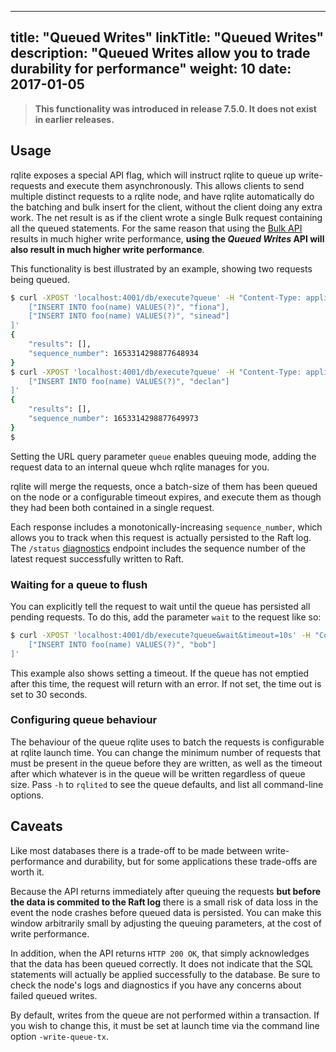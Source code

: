 
---
title: "Queued Writes"
linkTitle: "Queued Writes"
description: "Queued Writes allow you to trade durability for performance"
weight: 10
date: 2017-01-05
---

> **This functionality was introduced in release 7.5.0. It does not exist in earlier releases.**

## Usage

rqlite exposes a special API flag, which will instruct rqlite to queue up write-requests and execute them asynchronously. This allows clients to send multiple distinct requests to a rqlite node, and have rqlite automatically do the batching and bulk insert for the client, without the client doing any extra work. The net result is as if the client wrote a single Bulk request containing all the queued statements. For the same reason that using the [Bulk API](/docs/api/bulk-api/) results in much higher write performance, **using the _Queued Writes_ API will also result in much higher write performance**.

This functionality is best illustrated by an example, showing two requests being queued.
```bash
$ curl -XPOST 'localhost:4001/db/execute?queue' -H "Content-Type: application/json" -d '[
    ["INSERT INTO foo(name) VALUES(?)", "fiona"],
    ["INSERT INTO foo(name) VALUES(?)", "sinead"]
]'
{
    "results": [],
    "sequence_number": 1653314298877648934
}
$ curl -XPOST 'localhost:4001/db/execute?queue' -H "Content-Type: application/json" -d '[
    ["INSERT INTO foo(name) VALUES(?)", "declan"]
]'
{
    "results": [],
    "sequence_number": 1653314298877649973
}
$
```
Setting the URL query parameter `queue` enables queuing mode, adding the request data to an internal queue whch rqlite manages for you. 

rqlite will merge the requests, once a batch-size of them has been queued on the node or a configurable timeout expires, and execute them as though they had been both contained in a single request. 

Each response includes a monotonically-increasing `sequence_number`, which allows you to track when this request is actually persisted to the Raft log. The `/status` [diagnostics](/docs/guides/monitoring-rqlite) endpoint includes the sequence number of the latest request successfully written to Raft.

### Waiting for a queue to flush
You can explicitly tell the request to wait until the queue has persisted all pending requests. To do this, add the parameter `wait` to the request like so:
```bash
$ curl -XPOST 'localhost:4001/db/execute?queue&wait&timeout=10s' -H "Content-Type: application/json" -d '[
    ["INSERT INTO foo(name) VALUES(?)", "bob"]
]'
```
This example also shows setting a timeout. If the queue has not emptied after this time, the request will return with an error. If not set, the time out is set to 30 seconds.

### Configuring queue behaviour
The behaviour of the queue rqlite uses to batch the requests is configurable at rqlite launch time. You can change the minimum number of requests that must be present in the queue before they are written, as well as the timeout after which whatever is in the queue will be written regardless of queue size. Pass `-h` to `rqlited` to see the queue defaults, and list all command-line options.

## Caveats
Like most databases there is a trade-off to be made between write-performance and durability, but for some applications these trade-offs are worth it.

Because the API returns immediately after queuing the requests **but before the data is commited to the Raft log** there is a small risk of data loss in the event the node crashes before queued data is persisted. You can make this window arbitrarily small by adjusting the queuing parameters, at the cost of write performance.

In addition, when the API returns `HTTP 200 OK`, that simply acknowledges that the data has been queued correctly. It does not indicate that the SQL statements will actually be applied successfully to the database. Be sure to check the node's logs and diagnostics if you have any concerns about failed queued writes.

By default, writes from the queue are not performed within a transaction. If you wish to change this, it must be set at launch time via the command line option `-write-queue-tx`.
